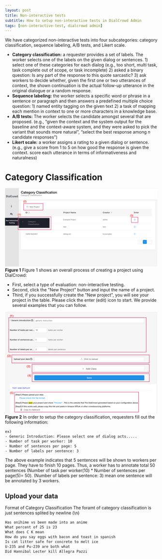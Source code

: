 ```yaml
---
layout: post
title: Non-interactive tests
subtitle: How to setup non-interactive tests in DialCrowd Admin
tags: [non-interactive-test, dialcrowd admin]
---
```


We have categorized non-interactive tests into four subcategories: category classification, sequence labeling, A/B tests, and Likert scale.
- **Category classification:** a requester provides a set of labels. The worker selects one of the labels on the given dialog or sentences. 1) select one of these categories for each dialog (e.g., too short, multi task, task complete out of scope, or task incomplete) 2) asked a binary question: Is any part of the response to this quote sarcastic? 3)  ask workers to decide whether, given the first one or two utterances of context, the shown continuation is the actual follow-up utterance in the original dialogue or a random response.
-  **Sequence labeling:** the worker selects a specific word or phrase in a sentence or paragraph and then answers a predefined multiple choice question:  1) named entity tagging on the given text 2) a task of mapping each mention in context to one or more characters in a knowledge base.
- **A/B tests:** The worker selects the candidate amongst several that are proposed. (e.g., “given the context and the system output for the baseline and the context-aware system, and they were asked to pick the variant that sounds more natural”, “select the best response among $n$ candidate responses”) 
- **Likert scale:**  a worker assigns a rating to a given dialog or sentence. (e.g., give a score from 1 to 5 on how good the response is given the context. score each utterance in terms of informativeness and naturalness) 

# Category Classification
![Image](../img/noninteractive1.png)
**Figure 1**
Figure 1 shows an overall process of creating a project using DialCrowd:

- First, select a type of evaluation: non-interactive testing.
- Second, click the "New Project" button and input the name of a project.
- Third, if you successfully create the "New project", you will see your project in the table. Please click the enter (edit) icon to start. We provide several examples that you can follow.

![Image](../img/noninteractive2.png)
**Figure 2**
In order to setup the category classification, requesters fill out the following information:
```
ex)
- Generic Introduction: Please select one of dialog acts.....
- Number of task per worker: 10
- Number of sentences per page: 5 
- Number of labels per sentence: 3
```
The above example indicates that 5 sentences will be shown to workers per page. They have to finish 10 pages. Thus, a worker has to annotate total 50 sentences (Number of task per worker(10) * Number of sentences per page(5)= 50). (Number of labels per sentence: 3) mean one sentence will be annotated by 3 workers. 


## Upload your data
Format of Category Classification
The foramt of category classification is just sentences splited by newline (\n)
```
Has onihime vs been made into an anime
What percent of 25 is 23
What does C K mean
How do you say eggs with bacon and toast in spanish
Is cat litter safe for concrete to melt ice
U-235 and Pu-239 are both what
Did Hannibal Lecter kill Allegra Pazzi
```



